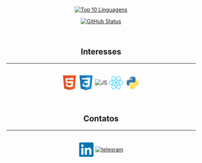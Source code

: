 <br>
<div align="center"> 

<a href="https://github.com/christiandoramo/github-readme-stats">
    
  ![Top 10 Linguagens](https://github-readme-stats-christiandoramo.vercel.app/api/top-langs/?username=christiandoramo&layout=compact&langs_count=16&theme=great-gatsby) 
  
</a>
<a href="https://github.com/christiandoramo/convoychat">
    
  ![GitHub Status](https://github-readme-stats.vercel.app/api?username=christiandoramo&show_icons=true&theme=great-gatsby)
  
</a>
    


[//comentario]: <> (Não está pegando: https://github.com/christiandoramo/christiandoramo/blob/output/github-contribution-grid-snake.svg)
    
<br>

<div class = "interesses" style="display: inline_block">
  
## Interesses
 
<hr>
<br>
<img title="HTML5" align="center" alt="HTML5" height="40" width="40" src="https://raw.githubusercontent.com/devicons/devicon/master/icons/html5/html5-original.svg"> <img title="CSS3" align="center" alt="CSS3" height="40" width="40" src="https://raw.githubusercontent.com/devicons/devicon/master/icons/css3/css3-original.svg"> <img title="JS" align="center" alt="JS" height="40" width="40" src="https://icon-library.com/images/javascript-icon-png/javascript-icon-png-23.jpg"> <img title="REACT" align="center" alt="REACT" height="40" width="40" src="https://raw.githubusercontent.com/devicons/devicon/master/icons/react/react-original.svg"> <img title="PYTHON" align="center" alt="PYTHON" height="40" width="40" src="https://raw.githubusercontent.com/devicons/devicon/master/icons/python/python-original.svg"> </div>

<div class = "contatos" style="display: inline_block">
<br><br>

## Contatos

<hr>
<br> 
<a title="https://www.linkedin.com/in/christian-oliveira-299795260/" target="_blank" href="https://www.linkedin.com/in/christian-oliveira-299795260/"><img align="center" alt="linkedin" height="40" width="40"  src="https://raw.githubusercontent.com/devicons/devicon/master/icons/linkedin/linkedin-original.svg"></a> <a target="_blank" href="https://christiandoramo.github.io/" style="font-size: 16px; text-align: center"> <a href="https://t.me/forbiddome" target="_blank"><img align="center" alt="telegram" height="40" width="40" title="telegram" src="https://cdn-icons-png.flaticon.com/512/2111/2111646.png"></a>

</div>

 </div>


